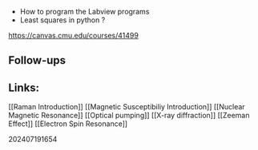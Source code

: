 - How to program the Labview programs
- Least squares in python ?


https://canvas.cmu.edu/courses/41499


## Follow-ups


## Links: 
[[Raman Introduction]]
[[Magnetic Susceptibiliy Introduction]]
[[Nuclear Magnetic Resonance]]
[[Optical pumping]]
[[X-ray diffraction]]
[[Zeeman Effect]] 
[[Electron Spin Resonance]]




202407191654
